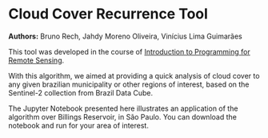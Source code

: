 # Cloud Cover Recurrence Tool

**Authors:** Bruno Rech, Jahdy Moreno Oliveira, Vinícius Lima Guimarães

This tool was developed in the course of [Introduction to Programming for Remote Sensing](https://prog-geo.github.io).

With this algorithm, we aimed at providing a quick analysis of cloud cover to any given brazilian municipality or other regions of interest, based on the Sentinel-2 collection from Brazil Data Cube.

The Jupyter Notebook presented here illustrates an application of the algorithm over Billings Reservoir, in São Paulo. You can download the notebook and run for your area of interest.
